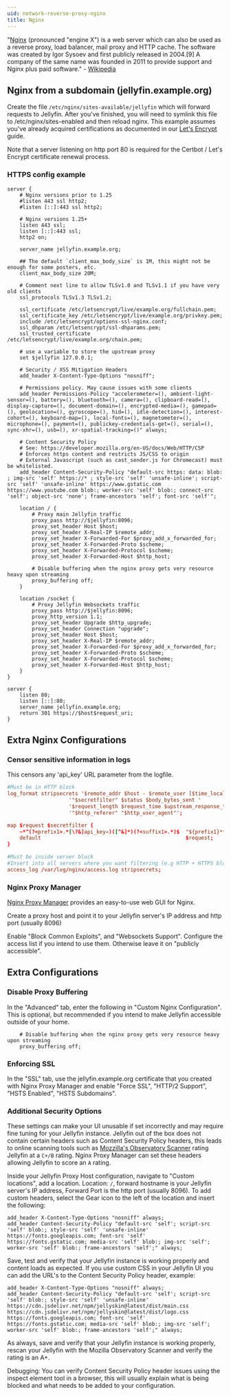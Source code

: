 ```yaml
---
uid: network-reverse-proxy-nginx
title: Nginx
---
```


"[Nginx](https://www.nginx.com/) (pronounced "engine X") is a web server which can also be used as a reverse proxy, load balancer, mail proxy and HTTP cache. The software was created by Igor Sysoev and first publicly released in 2004.[9] A company of the same name was founded in 2011 to provide support and Nginx plus paid software." - [Wikipedia](https://en.wikipedia.org/wiki/Nginx)

## Nginx from a subdomain (jellyfin.example.org)

Create the file `/etc/nginx/sites-available/jellyfin` which will forward requests to Jellyfin.  After you've finished, you will need to symlink this file to /etc/nginx/sites-enabled and then reload nginx.  This example assumes you've already acquired certifications as documented in our [Let's Encrypt](https://jellyfin.org/docs/general/networking/letsencrypt#nginx) guide.

Note that a server listening on http port 80 is required for the Certbot / Let's Encrypt certificate renewal process.

### HTTPS config example

```config
server {
    # Nginx versions prior to 1.25
    #listen 443 ssl http2;
    #listen [::]:443 ssl http2;

    # Nginx versions 1.25+
    listen 443 ssl;
    listen [::]:443 ssl;
    http2 on;

    server_name jellyfin.example.org;

    ## The default `client_max_body_size` is 1M, this might not be enough for some posters, etc.
    client_max_body_size 20M;

    # Comment next line to allow TLSv1.0 and TLSv1.1 if you have very old clients
    ssl_protocols TLSv1.3 TLSv1.2;

    ssl_certificate /etc/letsencrypt/live/example.org/fullchain.pem;
    ssl_certificate_key /etc/letsencrypt/live/example.org/privkey.pem;
    include /etc/letsencrypt/options-ssl-nginx.conf;
    ssl_dhparam /etc/letsencrypt/ssl-dhparams.pem;
    ssl_trusted_certificate /etc/letsencrypt/live/example.org/chain.pem;

    # use a variable to store the upstream proxy
    set $jellyfin 127.0.0.1;

    # Security / XSS Mitigation Headers
    add_header X-Content-Type-Options "nosniff";

    # Permissions policy. May cause issues with some clients
    add_header Permissions-Policy "accelerometer=(), ambient-light-sensor=(), battery=(), bluetooth=(), camera=(), clipboard-read=(), display-capture=(), document-domain=(), encrypted-media=(), gamepad=(), geolocation=(), gyroscope=(), hid=(), idle-detection=(), interest-cohort=(), keyboard-map=(), local-fonts=(), magnetometer=(), microphone=(), payment=(), publickey-credentials-get=(), serial=(), sync-xhr=(), usb=(), xr-spatial-tracking=()" always;

    # Content Security Policy
    # See: https://developer.mozilla.org/en-US/docs/Web/HTTP/CSP
    # Enforces https content and restricts JS/CSS to origin
    # External Javascript (such as cast_sender.js for Chromecast) must be whitelisted.
    add_header Content-Security-Policy "default-src https: data: blob: ; img-src 'self' https://* ; style-src 'self' 'unsafe-inline'; script-src 'self' 'unsafe-inline' https://www.gstatic.com https://www.youtube.com blob:; worker-src 'self' blob:; connect-src 'self'; object-src 'none'; frame-ancestors 'self'; font-src 'self'";

    location / {
        # Proxy main Jellyfin traffic
        proxy_pass http://$jellyfin:8096;
        proxy_set_header Host $host;
        proxy_set_header X-Real-IP $remote_addr;
        proxy_set_header X-Forwarded-For $proxy_add_x_forwarded_for;
        proxy_set_header X-Forwarded-Proto $scheme;
        proxy_set_header X-Forwarded-Protocol $scheme;
        proxy_set_header X-Forwarded-Host $http_host;

        # Disable buffering when the nginx proxy gets very resource heavy upon streaming
        proxy_buffering off;
    }

    location /socket {
        # Proxy Jellyfin Websockets traffic
        proxy_pass http://$jellyfin:8096;
        proxy_http_version 1.1;
        proxy_set_header Upgrade $http_upgrade;
        proxy_set_header Connection "upgrade";
        proxy_set_header Host $host;
        proxy_set_header X-Real-IP $remote_addr;
        proxy_set_header X-Forwarded-For $proxy_add_x_forwarded_for;
        proxy_set_header X-Forwarded-Proto $scheme;
        proxy_set_header X-Forwarded-Protocol $scheme;
        proxy_set_header X-Forwarded-Host $http_host;
    }
}

server {
    listen 80;
    listen [::]:80;
    server_name jellyfin.example.org;
    return 301 https://$host$request_uri;
}
```

## Extra Nginx Configurations

### Censor sensitive information in logs

This censors any 'api_key' URL parameter from the logfile.

```conf
#Must be in HTTP block
log_format stripsecrets '$remote_addr $host - $remote_user [$time_local] '
                    '"$secretfilter" $status $body_bytes_sent '
                    '$request_length $request_time $upstream_response_time '
                    '"$http_referer" "$http_user_agent"';

map $request $secretfilter {
    ~*^(?<prefix1>.*[\?&]api_key=)([^&]*)(?<suffix1>.*)$  "${prefix1}***$suffix1";
    default                                               $request;
}

#Must be inside server block
#Insert into all servers where you want filtering (e.g HTTP + HTTPS block)
access_log /var/log/nginx/access.log stripsecrets;
```

### Nginx Proxy Manager

[Nginx Proxy Manager](https://nginxproxymanager.com/) provides an easy-to-use web GUI for Nginx.

Create a proxy host and point it to your Jellyfin server's IP address and http port (usually 8096)

Enable "Block Common Exploits", and "Websockets Support". Configure the access list if you intend to use them. Otherwise leave it on "publicly accessible".

## Extra Configurations

### Disable Proxy Buffering

In the "Advanced" tab, enter the following in "Custom Nginx Configuration".  This is optional, but recommended if you intend to make Jellyfin accessible outside of your home.

```config
    # Disable buffering when the nginx proxy gets very resource heavy upon streaming
    proxy_buffering off;
```

### Enforcing SSL

In the "SSL" tab, use the jellyfin.example.org certificate that you created with Nginx Proxy Manager and enable "Force SSL", "HTTP/2 Support", "HSTS Enabled", "HSTS Subdomains".

### Additional Security Options

These settings can make your UI unusable if set incorrectly and may require fine tuning for your Jellyfin instance.
Jellyfin out of the box does not contain certain headers such as Content Security Policy headers, this leads to online scanning tools such as [Mozzilla's Observatory Scanner](https://developer.mozilla.org/en-US/observatory) rating Jellyfin at a `C+/B` rating. Nginx Proxy Manager can set these headers allowing Jellyfin to score an `A` rating.

Inside your Jellyfin Proxy Host configuration, navigate to "Custom locations", add a location.
Location: `/`, forward hostname is your Jellyfin server's IP address, Forward Port is the http port (usually 8096).
To add custom headers, select the Gear icon to the left of the location and insert the following:

```text
add_header X-Content-Type-Options "nosniff" always;
add_header Content-Security-Policy "default-src 'self'; script-src 'self' blob:; style-src 'self' 'unsafe-inline' https://fonts.googleapis.com; font-src 'self' https://fonts.gstatic.com; media-src 'self' blob:; img-src 'self'; worker-src 'self' blob:; frame-ancestors 'self';" always;
```

Save, test and verify that your Jellyfin instance is working properly and content loads as expected.
If you use custom CSS in your Jellyfin UI you can add the URL's to the Content Security Policy header, example:

```text
add_header X-Content-Type-Options "nosniff" always;
add_header Content-Security-Policy "default-src 'self'; script-src 'self' blob:; style-src 'self' 'unsafe-inline' https://cdn.jsdelivr.net/npm/jellyskin@latest/dist/main.css https://cdn.jsdelivr.net/npm/jellyskin@latest/dist/logo.css https://fonts.googleapis.com; font-src 'self' https://fonts.gstatic.com; media-src 'self' blob:; img-src 'self'; worker-src 'self' blob:; frame-ancestors 'self';" always;
```

As always, save and verify that your Jellyfin instance is working properly, rescan your Jellyfin with the Mozilla Observatory Scanner and verify the rating is an A+.

Debugging:
You can verify Content Security Policy header issues using the inspect element tool in a browser, this will usually explain what is being blocked and what needs to be added to your configuration.
